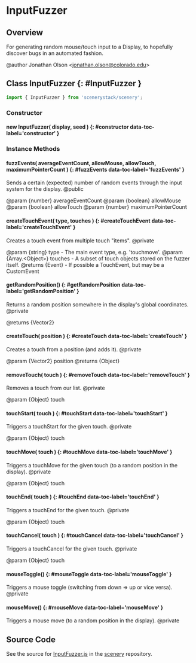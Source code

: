 # InputFuzzer

## Overview

For generating random mouse/touch input to a Display, to hopefully discover bugs in an automated fashion.

@author Jonathan Olson &lt;jonathan.olson@colorado.edu&gt;

## Class InputFuzzer {: #InputFuzzer }


```js
import { InputFuzzer } from 'scenerystack/scenery';
```
### Constructor

#### new InputFuzzer( display, seed ) {: #constructor data-toc-label='constructor' }

### Instance Methods

#### fuzzEvents( averageEventCount, allowMouse, allowTouch, maximumPointerCount ) {: #fuzzEvents data-toc-label='fuzzEvents' }

Sends a certain (expected) number of random events through the input system for the display.
@public

@param {number} averageEventCount
@param {boolean} allowMouse
@param {boolean} allowTouch
@param {number} maximumPointerCount

#### createTouchEvent( type, touches ) {: #createTouchEvent data-toc-label='createTouchEvent' }

Creates a touch event from multiple touch "items".
@private

@param {string} type - The main event type, e.g. 'touchmove'.
@param {Array.&lt;Object&gt;} touches - A subset of touch objects stored on the fuzzer itself.
@returns {Event} - If possible a TouchEvent, but may be a CustomEvent

#### getRandomPosition() {: #getRandomPosition data-toc-label='getRandomPosition' }

Returns a random position somewhere in the display's global coordinates.
@private

@returns {Vector2}

#### createTouch( position ) {: #createTouch data-toc-label='createTouch' }

Creates a touch from a position (and adds it).
@private

@param {Vector2} position
@returns {Object}

#### removeTouch( touch ) {: #removeTouch data-toc-label='removeTouch' }

Removes a touch from our list.
@private

@param {Object} touch

#### touchStart( touch ) {: #touchStart data-toc-label='touchStart' }

Triggers a touchStart for the given touch.
@private

@param {Object} touch

#### touchMove( touch ) {: #touchMove data-toc-label='touchMove' }

Triggers a touchMove for the given touch (to a random position in the display).
@private

@param {Object} touch

#### touchEnd( touch ) {: #touchEnd data-toc-label='touchEnd' }

Triggers a touchEnd for the given touch.
@private

@param {Object} touch

#### touchCancel( touch ) {: #touchCancel data-toc-label='touchCancel' }

Triggers a touchCancel for the given touch.
@private

@param {Object} touch

#### mouseToggle() {: #mouseToggle data-toc-label='mouseToggle' }

Triggers a mouse toggle (switching from down =&gt; up or vice versa).
@private

#### mouseMove() {: #mouseMove data-toc-label='mouseMove' }

Triggers a mouse move (to a random position in the display).
@private



## Source Code

See the source for [InputFuzzer.js](https://github.com/phetsims/scenery/blob/main/js/input/InputFuzzer.js) in the [scenery](https://github.com/phetsims/scenery) repository.

